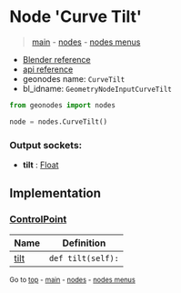 # Node 'Curve Tilt'

> [main](../structure.md) - [nodes](nodes.md) - [nodes menus](nodes_menus.md)

- [Blender reference](https://docs.blender.org/manual/en/latest/modeling/geometry_nodes/curve/curve_tilt.html)
- [api reference](https://docs.blender.org/api/current/bpy.types.GeometryNodeInputCurveTilt.html)
- geonodes name: `CurveTilt`
- bl_idname: `GeometryNodeInputCurveTilt`

```python
from geonodes import nodes

node = nodes.CurveTilt()
```

### Output sockets:

- **tilt** : [Float](Float.md)

## Implementation

### [ControlPoint](ControlPoint.md)

| Name | Definition |
|------|------------|
 | [tilt](ControlPoint.md#tilt-property) | `def tilt(self):` |

<sub>Go to [top](#node-Curve-Tilt) - [main](../structure.md) - [nodes](nodes.md) - [nodes menus](nodes_menus.md)</sub>

